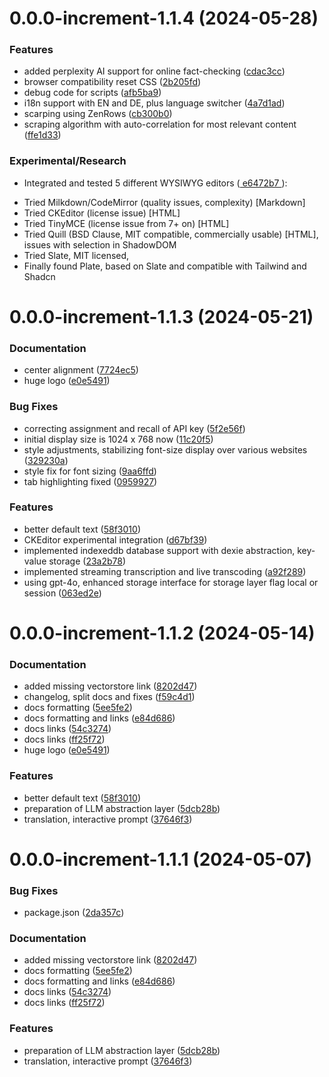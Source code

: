 # 0.0.0-increment-1.1.4 (2024-05-28)

### Features

* added perplexity AI support for online fact-checking ([cdac3cc](https://github.com/kyr0/ftr-ki-tools/commit/cdac3cc72899effd8406cfcca417bfff8c1b78b0))
* browser compatibility reset CSS ([2b205fd](https://github.com/kyr0/ftr-ki-tools/commit/2b205fd716c548b54412d625634e0e7e852ae653))
* debug code for scripts ([afb5ba9](https://github.com/kyr0/ftr-ki-tools/commit/afb5ba91971fb84a2bc03fff43cfcdd0b5a78057))
* i18n support with EN and DE, plus language switcher ([4a7d1ad](https://github.com/kyr0/ftr-ki-tools/commit/4a7d1ad67cd4eadecaf2a8c13f39e7821f21a786))
* scarping using ZenRows ([cb300b0](https://github.com/kyr0/ftr-ki-tools/commit/cb300b0d1d87d445efff4b602c9216ae8a48c6ec))
* scraping algorithm with auto-correlation for most relevant content ([ffe1d33](https://github.com/kyr0/ftr-ki-tools/commit/ffe1d335ad0a43244fdf775e22840ddb85e91cac))

### Experimental/Research

* Integrated and tested 5 different WYSIWYG editors ([
e6472b7
 ](https://github.com/kyr0/redaktool/commit/e6472b7fb70f379f461bc17c331370f63dfa1a80)):
- Tried Milkdown/CodeMirror (quality issues, complexity) [Markdown]
- Tried CKEditor (license issue) [HTML]
- Tried TinyMCE (license issue from 7+ on) [HTML]
- Tried Quill (BSD Clause, MIT compatible, commercially usable) [HTML], issues with selection in ShadowDOM
- Tried Slate, MIT licensed,
- Finally found Plate, based on Slate and compatible with Tailwind and Shadcn

# 0.0.0-increment-1.1.3 (2024-05-21)

### Documentation

* center alignment ([7724ec5](https://github.com/kyr0/ftr-ki-tools/commit/7724ec594ea7356fcb1d72f6fc37217770492c5d))
* huge logo ([e0e5491](https://github.com/kyr0/ftr-ki-tools/commit/e0e5491a7c9c004b6d915852a7efe2c7247fef87))

### Bug Fixes

* correcting assignment and recall of API key ([5f2e56f](https://github.com/kyr0/ftr-ki-tools/commit/5f2e56f49cff70d53933bfef0e289bde2c3d6979))
* initial display size is 1024 x 768 now ([11c20f5](https://github.com/kyr0/ftr-ki-tools/commit/11c20f5117c430f8adfdb4c974787cd33840e7a9))
* style adjustments, stabilizing font-size display over various websites ([329230a](https://github.com/kyr0/ftr-ki-tools/commit/329230a25e099d452e0101c84fa78756e68d805a))
* style fix for font sizing ([9aa6ffd](https://github.com/kyr0/ftr-ki-tools/commit/9aa6ffd095422ae6262c566112a5d6f7be1a4efe))
* tab highlighting fixed ([0959927](https://github.com/kyr0/ftr-ki-tools/commit/09599272b98781613a5cd02b2f4964cde7cb323e))

### Features

* better default text ([58f3010](https://github.com/kyr0/ftr-ki-tools/commit/58f30109e392dd12c7235cabcec6f9561318b1c5))
* CKEditor experimental integration ([d67bf39](https://github.com/kyr0/ftr-ki-tools/commit/d67bf396c6edbcf80994d5d5435980b563e5866f))
* implemented indexeddb database support with dexie abstraction, key-value storage ([23a2b78](https://github.com/kyr0/ftr-ki-tools/commit/23a2b786ea21c18926b63a1e53c48ee6d9b262aa))
* implemented streaming transcription and live transcoding ([a92f289](https://github.com/kyr0/ftr-ki-tools/commit/a92f289676cd1914119f93ec9f5ed7863512664a))
* using gpt-4o, enhanced storage interface for storage layer flag local or session ([063ed2e](https://github.com/kyr0/ftr-ki-tools/commit/063ed2ed20a3189098837d428706a8b8e559d3ea))

# 0.0.0-increment-1.1.2 (2024-05-14)

### Documentation

* added missing vectorstore link ([8202d47](https://github.com/kyr0/ftr-ki-tools/commit/8202d479152d429b5524209aa26552a586b448ac))
* changelog, split docs and fixes ([f59c4d1](https://github.com/kyr0/ftr-ki-tools/commit/f59c4d1b3ecaae5b1716e147573401a397972fdc))
* docs formatting ([5ee5fe2](https://github.com/kyr0/ftr-ki-tools/commit/5ee5fe2d0aa19adcacb04b64456631218db46bc3))
* docs formatting and links ([e84d686](https://github.com/kyr0/ftr-ki-tools/commit/e84d6869ab1ebbc7db94ea938dad0ba2b0ed2317))
* docs links ([54c3274](https://github.com/kyr0/ftr-ki-tools/commit/54c32746c99e6a59b5cecbb678d3dba9d0724b1b))
* docs links ([ff25f72](https://github.com/kyr0/ftr-ki-tools/commit/ff25f727c24bffbb7811e5234b53c643940200e6))
* huge logo ([e0e5491](https://github.com/kyr0/ftr-ki-tools/commit/e0e5491a7c9c004b6d915852a7efe2c7247fef87))

### Features

* better default text ([58f3010](https://github.com/kyr0/ftr-ki-tools/commit/58f30109e392dd12c7235cabcec6f9561318b1c5))
* preparation of LLM abstraction layer ([5dcb28b](https://github.com/kyr0/ftr-ki-tools/commit/5dcb28bd42450171336564323f84ea964b6029bb))
* translation, interactive prompt ([37646f3](https://github.com/kyr0/ftr-ki-tools/commit/37646f3349514e42521bdf00e3d26b1419a69e10))


# 0.0.0-increment-1.1.1 (2024-05-07)

### Bug Fixes

* package.json ([2da357c](https://github.com/kyr0/redaktool/commit/2da357c45e1969198b99550974fa33a851790367))


### Documentation

* added missing vectorstore link ([8202d47](https://github.com/kyr0/redaktool/commit/8202d479152d429b5524209aa26552a586b448ac))
* docs formatting ([5ee5fe2](https://github.com/kyr0/redaktool/commit/5ee5fe2d0aa19adcacb04b64456631218db46bc3))
* docs formatting and links ([e84d686](https://github.com/kyr0/redaktool/commit/e84d6869ab1ebbc7db94ea938dad0ba2b0ed2317))
* docs links ([54c3274](https://github.com/kyr0/redaktool/commit/54c32746c99e6a59b5cecbb678d3dba9d0724b1b))
* docs links ([ff25f72](https://github.com/kyr0/redaktool/commit/ff25f727c24bffbb7811e5234b53c643940200e6))

### Features

* preparation of LLM abstraction layer ([5dcb28b](https://github.com/kyr0/redaktool/commit/5dcb28bd42450171336564323f84ea964b6029bb))
* translation, interactive prompt ([37646f3](https://github.com/kyr0/redaktool/commit/37646f3349514e42521bdf00e3d26b1419a69e10))

